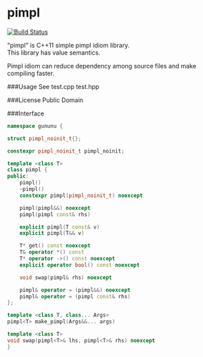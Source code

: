 pimpl
=====
[![Build Status](https://travis-ci.org/gununu/pimpl.svg)](https://travis-ci.org/gununu/pimpl)

"pimpl" is C++11 simple pimpl idiom library.  
This library has value semantics.

Pimpl idiom can reduce dependency among source files and make compiling faster.

###Usage
See test.cpp test.hpp

###License
Public Domain

###Interface
```c++
namespace gununu {

struct pimpl_noinit_t{};

constexpr pimpl_noinit_t pimpl_noinit;

template <class T>
class pimpl {
public:
    pimpl()
    ~pimpl()
    constexpr pimpl(pimpl_noinit_t) noexcept

    pimpl(pimpl&&) noexcept
    pimpl(pimpl const& rhs)

    explicit pimpl(T const& v)
    explicit pimpl(T&& v)

    T* get() const noexcept
    T& operator *() const
    T* operator ->() const noexcept
    explicit operator bool() const noexcept

    void swap(pimpl& rhs) noexcept

    pimpl& operator = (pimpl&&) noexcept
    pimpl& operator = (pimpl const& rhs)
};

template <class T, class... Args>
pimpl<T> make_pimpl(Args&&... args)

template <class T>
void swap(pimpl<T>& lhs, pimpl<T>& rhs) noexcept
}
```
